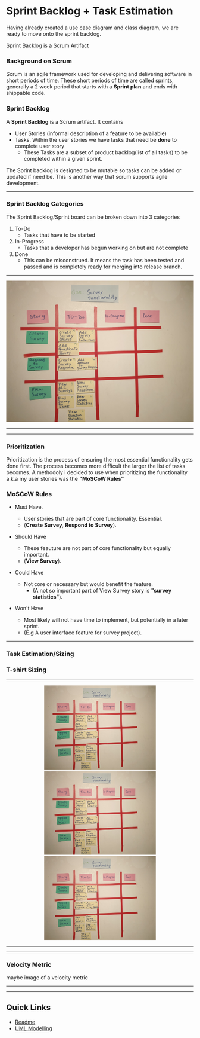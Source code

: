 # Sprint Backlog + Task Estimation

Having already created a use case diagram and class diagram, we are ready to move onto the sprint backlog.

Sprint Backlog is a Scrum Artifact

### Background on Scrum

Scrum is an agile framework used for developing and delivering software in short periods of time.
These short periods of time are called sprints, generally a 2 week period that starts with a **Sprint plan** and ends with shippable code.

### Sprint Backlog

A **Sprint Backlog** is a Scrum artifact.
It contains

- User Stories (informal description of a feature to be available)
- Tasks. Within the user stories we have tasks that need be **done** to complete user story
  - These Tasks are a subset of product backlog(list of all tasks) to be completed within a given sprint.

The Sprint backlog is designed to be mutable so tasks can be added or updated if need be.
This is another way that scrum supports agile development.

---

### Sprint Backlog Categories

The Sprint Backlog/Sprint board can be broken down into 3 categories

1. To-Do
   - Tasks that have to be started
2. In-Progress
   - Tasks that a developer has begun working on but are not complete
3. Done
   - This can be misconstrued. It means the task has been tested and passed and is completely ready for merging into release branch.

---

<p align="center">
<img src="images/SprintBacklogAtBeginning.jpg" alt="Sprint backlog at beginning" width="900">
</p>

---

---

### Prioritization

Prioritization is the process of ensuring the most essential functionality gets done first. The process becomes more difficult the larger the list of tasks becomes.
A methodoly i decided to use when prioritizing the functionality a.k.a my user stories was the **"MoSCoW Rules"**

### MoSCoW Rules

- Must Have.

  - User stories that are part of core functionality. Essential.
  - (**Create Survey**, **Respond to Survey**).

- Should Have

  - These feauture are not part of core functionality but equally important.
  - (**View Survey**).

- Could Have

  - Not core or necessary but would benefit the feature.
    - (A not so important part of View Survey story is **"survey statistics"**).

- Won't Have
  - Most likely will not have time to implement, but potentially in a later sprint.
  - (E.g A user interface feature for survey project).

---

### Task Estimation/Sizing

### T-shirt Sizing

---

<p align="center">
<img src="images/SprintBacklogAtBeginning.jpg" alt="Image of Individual task small" width="300">
<img src="images/SprintBacklogAtBeginning.jpg" alt="Image of Individual task medium" width="300">
<img src="images/SprintBacklogAtBeginning.jpg" alt="Image of Individual task Large" width="300">

</p>

---

---

### Velocity Metric

maybe image of a velocity metric

---

---

## Quick Links

- [Readme](../README.md)
- [UML Modelling](UMLModelling.md)
